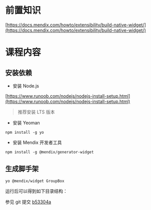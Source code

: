 # 前置知识

[https://docs.mendix.com/howto/extensibility/build-native-widget/](https://docs.mendix.com/howto/extensibility/build-native-widget/)

# 课程内容

## 安装依赖

- 安装 Node.js

[https://www.runoob.com/nodejs/nodejs-install-setup.html](https://www.runoob.com/nodejs/nodejs-install-setup.html)

> 推荐安装 LTS 版本

- 安装 Yeoman

```
npm install -g yo
```

- 安装 Mendix 开发者工具

```
npm install -g @mendix/generator-widget
```

## 生成脚手架

```
yo @mendix/widget GroupBox
```

运行后可以得到如下目录结构：

参见 git 提交 [b53304a](https://github.com/engalar/mendix-training/commit/b53304aee22d0b8083ca0f9a7b32217139e1826b)
